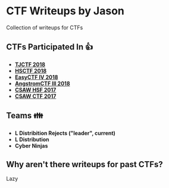# CTF Writeups by Jason
Collection of writeups for CTFs
## CTFs Participated In :+1:
* [**TJCTF 2018**](https://tjctf.org) 
* [**HSCTF 2018**](https://hsctf.com) 
* [**EasyCTF IV 2018**](https://easyctf.com)
* [**AngstromCTF III 2018**](https://angstromctf.com)
* [**CSAW HSF 2017**](https://red.csaw.io/)
* [**CSAW CTF 2017**](https://csaw.engineering.nyu.edu/ctf)
## Teams :family:
* **L Distribition Rejects ("leader", current)**
* **L Distribution**
* **Cyber Ninjas**
## Why aren't there writeups for past CTFs?
Lazy
